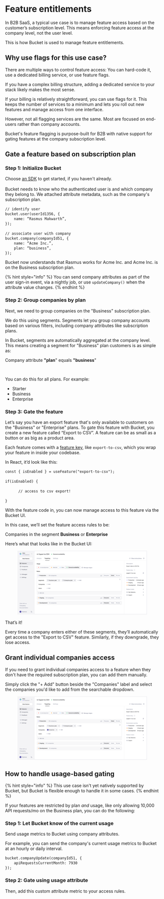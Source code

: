 # Feature entitlements

In B2B SaaS, a typical use case is to manage feature access based on the customer’s subscription level. This means enforcing feature access at the company level, not the user level.&#x20;

This is how Bucket is used to manage feature entitlements.

## Why use flags for this use case?

There are multiple ways to control feature access: You can hard-code it, use a dedicated billing service, or use feature flags.

If you have a complex billing structure, adding a dedicated service to your stack likely makes the most sense.

If your billing is relatively straightforward, you can use flags for it. This keeps the number of services to a minimum and lets you roll out new features and manage access from one interface.

However, not all flagging services are the same. Most are focused on end-users rather than company accounts.&#x20;

Bucket's feature flagging is purpose-built for B2B with native support for gating features at the company subscription level.

## Gate a feature based on subscription plan

### Step 1: Initialize Bucket

Choose [an SDK](broken-reference) to get started, if you haven't already. \
\
Bucket needs to know who the authenticated user is and which company they belong to. We attached attribute metadata, such as the company's subscription plan.

```tsx
// identify user
bucket.user(userId1356, {
    name: “Rasmus Makwarth”,
});

// associate user with company
bucket.company(companyId51, {
    name: “Acme Inc.”,
    plan: “business”,
});
```

Bucket now understands that Rasmus works for Acme Inc. and Acme Inc. is on the Business subscription plan.

{% hint style="info" %}
You can send company attributes as part of the user sign-in event, via a nightly job, or use `updateCompany()`  when the attribute value changes.
{% endhint %}

### Step 2: Group companies by plan

Next, we need to group companies on the "Business" subscription plan.&#x20;

We do this using segments. Segments let you group company accounts based on various filters, including company attributes like subscription plans.

In Bucket, segments are automatically aggregated at the company level. This means creating a segment for "Business" plan customers is as simple as:&#x20;

Company attribute **"plan**" equals **"business**"

<figure><img src="../../.gitbook/assets/CleanShot 2024-11-27 at 10 .47.14@2x.png" alt=""><figcaption></figcaption></figure>

You can do this for all plans. For example:

* Starter
* Business
* Enterprise

### Step 3: Gate the feature

Let’s say you have an export feature that's only available to customers on the "Business" or "Enterprise" plans. To gate this feature with Bucket, you create a new feature called “Export to CSV”. A feature can be as small as a button or as big as a product area.

Each feature comes with a [feature key](../../introduction/data-model/feature/feature-key.md), like `export-to-csv`, which you wrap your feature in inside your codebase.&#x20;

In React, it’d look like this:

```tsx
const { isEnabled } = useFeature("export-to-csv");

if(isEnabled) { 

      // access to csv export!

}
```

With the feature code in, you can now manage access to this feature via the Bucket UI.&#x20;

In this case, we’ll set the feature access rules to be:&#x20;

Companies in the segment **Business** or **Enterprise**

Here’s what that looks like in the Bucket UI:

<figure><img src="../../.gitbook/assets/Feature targeting rules example v2-min.png" alt=""><figcaption></figcaption></figure>

That’s it!&#x20;

Every time a company enters either of these segments, they’ll automatically get access to the "Export to CSV" feature. Similarly, if they downgrade, they lose access.

## Grant individual companies access

If you need to grant individual companies access to a feature when they don't have the required subscription plan, you can add them manually.

Simply click the "+ Add" button beside the "Companies" label and select the companies you'd like to add from the searchable dropdown.

<figure><img src="../../.gitbook/assets/company example v2-min.png" alt=""><figcaption></figcaption></figure>

## How to handle usage-based gating

{% hint style="info" %}
This use case isn't yet natively supported by Bucket, but Bucket is flexible enough to handle it in some cases.
{% endhint %}

If your features are restricted by plan _and_ usage, like only allowing 10,000 API requests/mo on the Business plan, you can do the following:

### Step 1: Let Bucket know of the current usage&#x20;

Send usage metrics to Bucket using company attributes.&#x20;

For example, you can send the company's current usage metrics to Bucket at an hourly or daily interval.

```tsx
bucket.companyUpdate(companyId51, {
    apiRequestsCurrentMonth: 7930
});
```

### Step 2: Gate using usage attribute

Then, add this custom attribute metric to your access rules.

<figure><img src="../../.gitbook/assets/CleanShot 2025-01-23 at 2 .10.23@2x.png" alt=""><figcaption></figcaption></figure>

